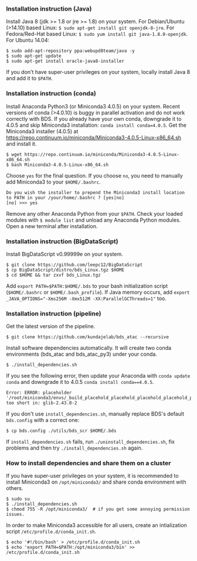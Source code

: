 ### Installation instruction (Java)

Install Java 8 (jdk >= 1.8 or jre >= 1.8) on your system. For Debian/Ubuntu (>14.10) based Linux: `$ sudo apt-get install git openjdk-8-jre`. For Fedora/Red-Hat based Linux: `$ sudo yum install git java-1.8.0-openjdk`. For Ubuntu 14.04:
```
$ sudo add-apt-repository ppa:webupd8team/java -y
$ sudo apt-get update
$ sudo apt-get install oracle-java8-installer
```
If you don't have super-user privileges on your system, locally install Java 8 and add it to `$PATH`.


### Installation instruction (conda)

Install Anaconda Python3 (or Miniconda3 4.0.5) on your system. Recent versions of conda (>4.0.10) is buggy in parallel activation and do not work correctly with BDS. If you already have your own conda, downgrade it to 4.0.5 and skip Miniconda3 installation: `conda install conda=4.0.5`.
Get the Miniconda3 installer (4.0.5) at <a href="https://repo.continuum.io/miniconda/Miniconda3-4.0.5-Linux-x86_64.sh" target=_blank>https://repo.continuum.io/miniconda/Miniconda3-4.0.5-Linux-x86_64.sh</a> and install it.
```
$ wget https://repo.continuum.io/miniconda/Miniconda3-4.0.5-Linux-x86_64.sh
$ bash Miniconda3-4.0.5-Linux-x86_64.sh
```
Choose `yes` for the final question. If you choose `no`, you need to manually add Miniconda3 to your `$HOME/.bashrc`.
```
Do you wish the installer to prepend the Miniconda3 install location
to PATH in your /your/home/.bashrc ? [yes|no]
[no] >>> yes
```
Remove any other Anaconda Python from your `$PATH`.
Check your loaded modules with `$ module list` and unload any Anaconda Python modules. Open a new terminal after installation.


### Installation instruction (BigDataScript)

Install BigDataScript v0.99999e on your system.
```
$ git clone https://github.com/leepc12/BigDataScript
$ cp BigDataScript/distro/bds_Linux.tgz $HOME
$ cd $HOME && tar zxvf bds_Linux.tgz
```
Add `export PATH=$PATH:$HOME/.bds` to your bash initialization script (`$HOME/.bashrc` or `$HOME/.bash_profile`).
If Java memory occurs, add `export _JAVA_OPTIONS="-Xms256M -Xmx512M -XX:ParallelGCThreads=1"` too.


### Installation instruction (pipeline)

Get the latest version of the pipeline.
```
$ git clone https://github.com/kundajelab/bds_atac --recursive
```
Install software dependencies automatically. It will create two conda environments (bds_atac and bds_atac_py3) under your conda.
```
$ ./install_dependencies.sh
```
If you see the following error, then update your Anaconda with `conda update conda` and downgrade it to 4.0.5 `conda install conda==4.0.5`.
```
Error: ERROR: placeholder '/root/miniconda3/envs/_build_placehold_placehold_placehold_placehold_placehold_p' too short in: glib-2.43.0-2
```
If you don't use `install_dependencies.sh`, manually replace BDS's default `bds.config` with a correct one:
```
$ cp bds.config ./utils/bds_scr $HOME/.bds
```
If `install_dependencies.sh` fails, run `./uninstall_dependencies.sh`, fix problems and then try `./install_dependencies.sh` again.



### How to install dependencies and share them on a cluster

If you have super-user privileges on your system, it is recommended to install Miniconda3 on `/opt/miniconda3/` and share conda environment with others.
```
$ sudo su
$ ./install_dependencies.sh
$ chmod 755 -R /opt/miniconda3/  # if you get some annoying permission issues.
```
In order to make Miniconda3 accessible for all users, create an intialization script `/etc/profile.d/conda_init.sh`.
```
$ echo '#!/bin/bash' > /etc/profile.d/conda_init.sh
$ echo 'export PATH=$PATH:/opt/miniconda3/bin' >> /etc/profile.d/conda_init.sh
```
